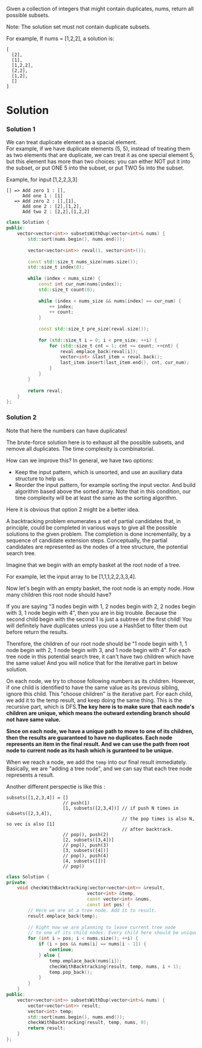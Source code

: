 Given a collection of integers that might contain duplicates, nums, return all possible subsets.

Note: The solution set must not contain duplicate subsets.

For example,
If nums = [1,2,2], a solution is:

```
[
  [2],
  [1],
  [1,2,2],
  [2,2],
  [1,2],
  []
]
```

# Solution

### Solution 1 

We can treat duplicate element as a spacial element.   
For example, if we have duplicate elements (5, 5), instead of treating them as two elements that are duplicate, we can treat it as one special element 5, but this element has more than two choices: you can either NOT put it into the subset, or put ONE 5 into the subset, or put TWO 5s into the subset. 

Example, for input [1,2,2,3,3]  

```
[] => Add zero 1 : [], 
      Add one 1 : [1]  
   => Add zero 2 : [],[1],
      Add one 2 : [2],[1,2],  
      Add two 2 : [2,2],[1,2,2]
```


```cpp
class Solution {
public:
    vector<vector<int>> subsetsWithDup(vector<int>& nums) {
        std::sort(nums.begin(), nums.end());
        
        vector<vector<int>> reval(1, vector<int>());
        
        const std::size_t nums_size(nums.size());
        std::size_t index(0);
        
        while (index < nums_size) {
            const int cur_num(nums[index]);
            std::size_t count(0);
            
            while (index < nums_size && nums[index] == cur_num) {
                ++ index;
                ++ count;
            }
            
            const std::size_t pre_size(reval.size());
            
            for (std::size_t i = 0; i < pre_size; ++i) {
                for (std::size_t cnt = 1; cnt <= count; ++cnt) {
                    reval.emplace_back(reval[i]);
                    vector<int> &last_item = reval.back(); 
                    last_item.insert(last_item.end(), cnt, cur_num);
                }                
            }
        }
        
        return reval;
    }
};
```

### Solution 2 

Note that here the numbers can have duplicates!

The brute-force solution here is to exhaust all the possible subsets, and remove all duplicates. The time complexity is combinatorial.

How can we improve this?   In general, we have two options:

* Keep the input pattern, which is unsorted, and use an auxiliary data structure to help us.  
* Reorder the input pattern, for example sorting the input vector. And build algorithm based above the sorted array. Note that in this condition, our time complexity will be at least the same as the sorting algorithm.  

Here it is obvious that option 2 might be a better idea.  

A backtracking problem enumerates a set of partial candidates that, in principle, could be completed in various ways to give all the possible solutions to the given problem. The completion is done incrementally, by a sequence of candidate extension steps. Conceptually, the partial candidates are represented as the nodes of a tree structure, the potential search tree.

Imagine that we begin with an empty basket at the root node of a tree. 

For example, let the input array to be [1,1,1,2,2,3,3,4].

Now let's begin with an empty basket, the root node is an empty node. How many children this root node should have?

If you are saying "3 nodes begin with 1, 2 nodes begin with 2, 2 nodes begin with 3, 1 node begin with 4", then  you are in big trouble. Because the second child begin with the second 1 is just a subtree of the first child! You will definitely have duplicates unless you use a HashSet to filter them out before return the results.

Therefore, the children of our root node should be "1 node begin with 1, 1 node begin with 2, 1 node begin with 3, and 1 node begin with 4". For each tree node in this potential search tree, it can't have two children which have the same value! And you will notice that for the iterative part in below solution.

On each node, we try to choose following numbers as its children. However, if one child is identified to have the same value as its previous sibling, ignore this child. This "choose children" is the iterative part. For each child, we add it to the temp result, and keep doing the same thing. This is the recursive part, which is DFS.__The key here is to make sure that each node's children are unique, which means the outward extending branch should not have same value.__

__Since on each node, we have a unique path to move to one of its children, then the results are guaranteed to have no duplicates. Each node represents an item in the final result. And we can use the path from root node to current node as its hash which is guranteed to be unique.__

When we reach a node, we add the ```temp``` into our final result immediately. Basically, we are "adding a tree node", and we can say that each tree node represents a result.

Another different perspectie is like this :

```      
subsets([1,2,3,4]) = []
                     // push(1)
                     [1, subsets([2,3,4])] // if push N times in subsets([2,3,4]), 
                                           // the pop times is also N, so vec is also [1] 
                                           // after backtrack.
                     // pop(), push(2)
                     [2, subsets([3,4])]
                     // pop(), push(3)
                     [3, subsets([4])]
                     // pop(), push(4)
                     [4, subsets([])]
                     // pop()
```


                     
```cpp
class Solution {
private:
    void checkWithBacktracking(vector<vector<int>> &result,
                              vector<int> &temp,
                              const vector<int> &nums,
                              const int pos) {
        // Here we are at a tree node. Add it to result.
        result.emplace_back(temp);
        
        // Right now we are planning to leave current tree node
        // to one of its child nodes. Every child here should be unique!
        for (int i = pos; i < nums.size(); ++i) {
            if (i > pos && nums[i] == nums[i - 1]) {
                continue;
            } else {
                temp.emplace_back(nums[i]);
                checkWithBacktracking(result, temp, nums, i + 1);
                temp.pop_back();
            }
        }
    }
public:
    vector<vector<int>> subsetsWithDup(vector<int>& nums) {
        vector<vector<int>> result;
        vector<int> temp;
        std::sort(nums.begin(), nums.end());
        checkWithBacktracking(result, temp, nums, 0);
        return result;
    }
};
```
